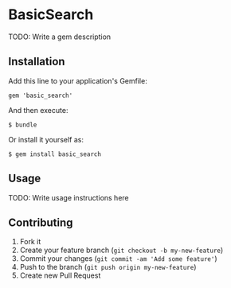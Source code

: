 # BasicSearch

TODO: Write a gem description

## Installation

Add this line to your application's Gemfile:

    gem 'basic_search'

And then execute:

    $ bundle

Or install it yourself as:

    $ gem install basic_search

## Usage

TODO: Write usage instructions here

## Contributing

1. Fork it
2. Create your feature branch (`git checkout -b my-new-feature`)
3. Commit your changes (`git commit -am 'Add some feature'`)
4. Push to the branch (`git push origin my-new-feature`)
5. Create new Pull Request
